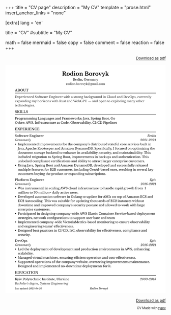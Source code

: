 +++
title = "CV page"
description = "My CV"
template = "prose.html"
insert_anchor_links = "none"

[extra]
lang = 'en'

title = "CV"
#subtitle = "My CV"

math = false
mermaid = false
copy = false
comment = false
reaction = false
+++



<div style="text-align: right">
  <small>

[Download as pdf](/img/cv.pdf)
  </small>
</div>

![cv](/img/cv.svg)

<div style="text-align: right">
  <small>

[Download as pdf](/img/cv.pdf)

<sub>

CV Made with [typst](https://typst.app)

</sub>

  </small>
</div>

